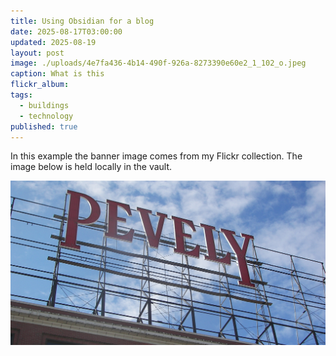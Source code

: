 ```yaml
---
title: Using Obsidian for a blog
date: 2025-08-17T03:00:00
updated: 2025-08-19
layout: post
image: ./uploads/4e7fa436-4b14-490f-926a-8273390e60e2_1_102_o.jpeg
caption: What is this
flickr_album: 
tags:
  - buildings
  - technology
published: true
---
```

In this example the banner image comes from my Flickr collection. The image below is held locally in the vault.

![Lettering](/uploads/pevely_dairy_company_plant_office_building.jpg)

